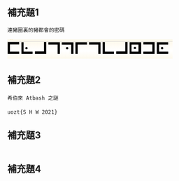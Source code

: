 #
```

```

## 補充題1
```
連豬圈裏的豬都會的密碼
```
![cipher](./pic/cipher.png)

## 補充題2
```
希伯來 Atbash 之謎

uozt{S H W 2021}
```


## 補充題3
```

```


## 補充題4
```

```
